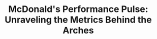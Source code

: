 # <div style ="text-align: center;"> McDonald's Performance Pulse: Unraveling the Metrics Behind the Arches </div>

